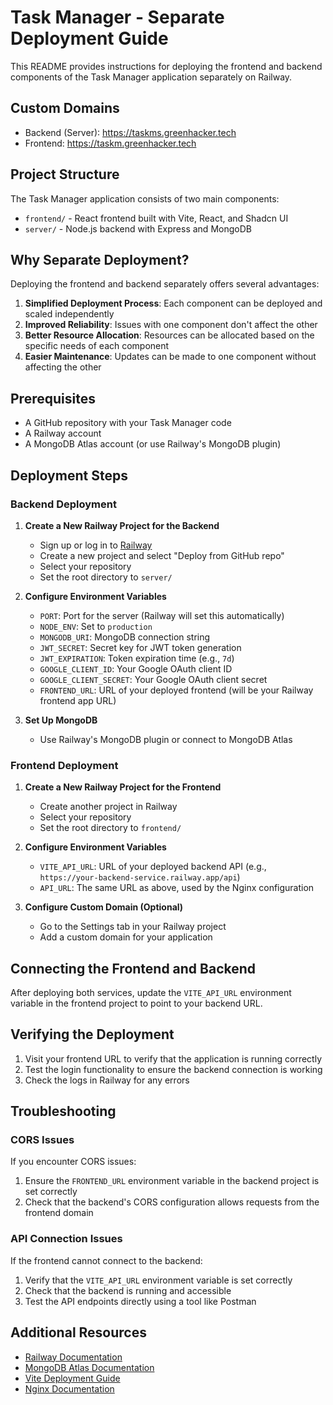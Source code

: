 # Task Manager - Separate Deployment Guide

This README provides instructions for deploying the frontend and backend components of the Task Manager application separately on Railway.

## Custom Domains

- Backend (Server): https://taskms.greenhacker.tech
- Frontend: https://taskm.greenhacker.tech

## Project Structure

The Task Manager application consists of two main components:

- `frontend/` - React frontend built with Vite, React, and Shadcn UI
- `server/` - Node.js backend with Express and MongoDB

## Why Separate Deployment?

Deploying the frontend and backend separately offers several advantages:

1. **Simplified Deployment Process**: Each component can be deployed and scaled independently
2. **Improved Reliability**: Issues with one component don't affect the other
3. **Better Resource Allocation**: Resources can be allocated based on the specific needs of each component
4. **Easier Maintenance**: Updates can be made to one component without affecting the other

## Prerequisites

- A GitHub repository with your Task Manager code
- A Railway account
- A MongoDB Atlas account (or use Railway's MongoDB plugin)


## Deployment Steps

### Backend Deployment

1. **Create a New Railway Project for the Backend**
   - Sign up or log in to [Railway](https://railway.app/)
   - Create a new project and select "Deploy from GitHub repo"
   - Select your repository
   - Set the root directory to `server/`

2. **Configure Environment Variables**
   - `PORT`: Port for the server (Railway will set this automatically)
   - `NODE_ENV`: Set to `production`
   - `MONGODB_URI`: MongoDB connection string
   - `JWT_SECRET`: Secret key for JWT token generation
   - `JWT_EXPIRATION`: Token expiration time (e.g., `7d`)
   - `GOOGLE_CLIENT_ID`: Your Google OAuth client ID
   - `GOOGLE_CLIENT_SECRET`: Your Google OAuth client secret
   - `FRONTEND_URL`: URL of your deployed frontend (will be your Railway frontend app URL)

3. **Set Up MongoDB**
   - Use Railway's MongoDB plugin or connect to MongoDB Atlas

### Frontend Deployment

1. **Create a New Railway Project for the Frontend**
   - Create another project in Railway
   - Select your repository
   - Set the root directory to `frontend/`

2. **Configure Environment Variables**
   - `VITE_API_URL`: URL of your deployed backend API (e.g., `https://your-backend-service.railway.app/api`)
   - `API_URL`: The same URL as above, used by the Nginx configuration

3. **Configure Custom Domain (Optional)**
   - Go to the Settings tab in your Railway project
   - Add a custom domain for your application

## Connecting the Frontend and Backend

After deploying both services, update the `VITE_API_URL` environment variable in the frontend project to point to your backend URL.

## Verifying the Deployment

1. Visit your frontend URL to verify that the application is running correctly
2. Test the login functionality to ensure the backend connection is working
3. Check the logs in Railway for any errors

## Troubleshooting

### CORS Issues

If you encounter CORS issues:

1. Ensure the `FRONTEND_URL` environment variable in the backend project is set correctly
2. Check that the backend's CORS configuration allows requests from the frontend domain

### API Connection Issues

If the frontend cannot connect to the backend:

1. Verify that the `VITE_API_URL` environment variable is set correctly
2. Check that the backend is running and accessible
3. Test the API endpoints directly using a tool like Postman

## Additional Resources

- [Railway Documentation](https://docs.railway.app/)
- [MongoDB Atlas Documentation](https://docs.atlas.mongodb.com/)
- [Vite Deployment Guide](https://vitejs.dev/guide/static-deploy.html)
- [Nginx Documentation](https://nginx.org/en/docs/)
